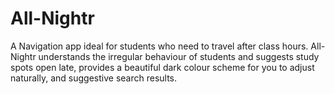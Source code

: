 # All-Nightr

A Navigation app ideal for students who need to travel after class hours. All-Nightr understands the irregular behaviour of students and suggests study spots open late, provides a beautiful dark colour scheme for you to adjust naturally, and suggestive search results. 
